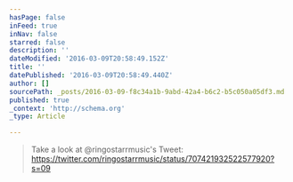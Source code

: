 ```yaml
---
hasPage: false
inFeed: true
inNav: false
starred: false
description: ''
dateModified: '2016-03-09T20:58:49.152Z'
title: ''
datePublished: '2016-03-09T20:58:49.440Z'
author: []
sourcePath: _posts/2016-03-09-f8c34a1b-9abd-42a4-b6c2-b5c050a05df3.md
published: true
_context: 'http://schema.org'
_type: Article

---
```

> Take a look at @ringostarrmusic's Tweet: https://twitter.com/ringostarrmusic/status/707421932522577920?s=09